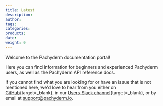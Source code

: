 ```yaml
---
title: Latest
description:
author:
tags:
categories:
products:
date:
weight: 0
---
```


Welcome to the Pachyderm documentation portal!

Here you can find information for beginners and experienced
Pachyderm users, as well as the Pachyderm API reference docs.

If you cannot find what you are looking for or have an issue that is
not mentioned here, we'd love to hear from you either on
[GitHub](https://github.com/pachyderm/pachyderm/){target=_blank}, in our
[Users Slack channel](https://www.pachyderm.com/slack/){target=_blank}, or by
email at support@pachyderm.io.